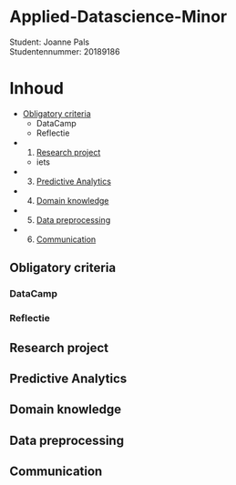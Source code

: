 # Applied-Datascience-Minor
Student: Joanne Pals  
Studentennummer: 20189186

# Inhoud
- [Obligatory criteria](#Obligatory-criteria)  
  - DataCamp
  - Reflectie 
- 1. [Research project](#Research-project)
  - iets
- 3. [Predictive Analytics](#Predictive-Analytics)
- 4. [Domain knowledge](#Domain-knowledge)
- 5. [Data preprocessing](#Data-preprocessing)
- 6. [Communication](#Communication)


## Obligatory criteria
### DataCamp
### Reflectie 
## Research project
## Predictive Analytics
## Domain knowledge
## Data preprocessing
## Communication
